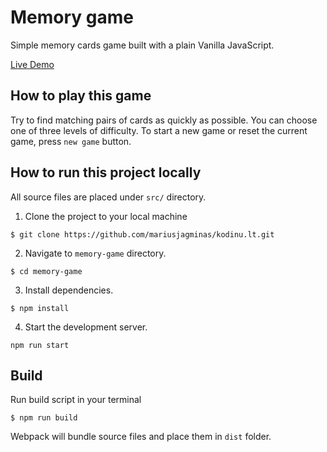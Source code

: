 # Memory game

Simple memory cards game built with a plain Vanilla JavaScript.

[Live Demo](http://quickest-party.surge.sh/)

## How to play this game

Try to find matching pairs of cards as quickly as possible.
You can choose one of three levels of difficulty.
To start a new game or reset the current game, press `new game` button.

## How to run this project locally

All source files are placed under `src/` directory.

1. Clone the project to your local machine

```
$ git clone https://github.com/mariusjagminas/kodinu.lt.git
```

2. Navigate to `memory-game` directory.

```
$ cd memory-game
```

3. Install dependencies.

```
$ npm install
```

4. Start the development server.

```
npm run start
```

## Build

Run build script in your terminal

```
$ npm run build
```

Webpack will bundle source files and place them in `dist` folder.
